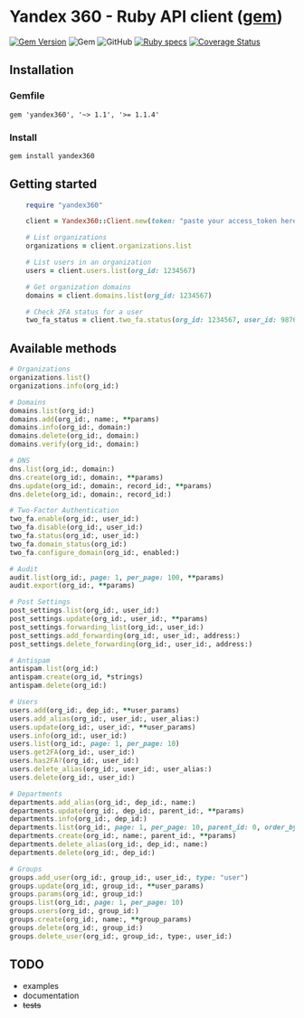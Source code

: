 # Yandex 360 - Ruby API client ([gem](https://rubygems.org/gems/yandex360))

[![Gem Version](https://badge.fury.io/rb/yandex360.svg)](https://badge.fury.io/rb/yandex360)
![Gem](https://img.shields.io/gem/dt/yandex360)
![GitHub](https://img.shields.io/github/license/ruby-api-client/yandex360)
[![Ruby specs](https://github.com/ruby-api-client/yandex360/actions/workflows/ci.yml/badge.svg)](https://github.com/ruby-api-client/yandex360/actions/workflows/ci.yml)
[![Coverage Status](https://coveralls.io/repos/github/ruby-api-client/yandex360/badge.svg?branch=main)](https://coveralls.io/github/ruby-api-client/yandex360?branch=main)

## Installation

### Gemfile

```gemfile
gem 'yandex360', '~> 1.1', '>= 1.1.4'
```

### Install

```sh
gem install yandex360
```

## Getting started

```ruby
    require "yandex360"

    client = Yandex360::Client.new(token: "paste your access_token here")

    # List organizations
    organizations = client.organizations.list

    # List users in an organization
    users = client.users.list(org_id: 1234567)

    # Get organization domains
    domains = client.domains.list(org_id: 1234567)

    # Check 2FA status for a user
    two_fa_status = client.two_fa.status(org_id: 1234567, user_id: 987654321)
```

## Available methods

```ruby
# Organizations
organizations.list()
organizations.info(org_id:)

# Domains
domains.list(org_id:)
domains.add(org_id:, name:, **params)
domains.info(org_id:, domain:)
domains.delete(org_id:, domain:)
domains.verify(org_id:, domain:)

# DNS
dns.list(org_id:, domain:)
dns.create(org_id:, domain:, **params)
dns.update(org_id:, domain:, record_id:, **params)
dns.delete(org_id:, domain:, record_id:)

# Two-Factor Authentication
two_fa.enable(org_id:, user_id:)
two_fa.disable(org_id:, user_id:)
two_fa.status(org_id:, user_id:)
two_fa.domain_status(org_id:)
two_fa.configure_domain(org_id:, enabled:)

# Audit
audit.list(org_id:, page: 1, per_page: 100, **params)
audit.export(org_id:, **params)

# Post Settings
post_settings.list(org_id:, user_id:)
post_settings.update(org_id:, user_id:, **params)
post_settings.forwarding_list(org_id:, user_id:)
post_settings.add_forwarding(org_id:, user_id:, address:)
post_settings.delete_forwarding(org_id:, user_id:, address:)

# Antispam
antispam.list(org_id:)
antispam.create(org_id, *strings)
antispam.delete(org_id:)

# Users
users.add(org_id:, dep_id:, **user_params)
users.add_alias(org_id:, user_id:, user_alias:)
users.update(org_id:, user_id:, **user_params)
users.info(org_id:, user_id:)
users.list(org_id:, page: 1, per_page: 10)
users.get2FA(org_id:, user_id:)
users.has2FA?(org_id:, user_id:)
users.delete_alias(org_id:, user_id:, user_alias:)
users.delete(org_id:, user_id:)

# Departments
departments.add_alias(org_id:, dep_id:, name:)
departments.update(org_id:, dep_id:, parent_id:, **params)
departments.info(org_id:, dep_id:)
departments.list(org_id:, page: 1, per_page: 10, parent_id: 0, order_by: "id")
departments.create(org_id:, name:, parent_id:, **params)
departments.delete_alias(org_id:, dep_id:, name:)
departments.delete(org_id:, dep_id:)

# Groups
groups.add_user(org_id:, group_id:, user_id:, type: "user")
groups.update(org_id:, group_id:, **user_params)
groups.params(org_id:, group_id:)
groups.list(org_id:, page: 1, per_page: 10)
groups.users(org_id:, group_id:)
groups.create(org_id:, name:, **group_params)
groups.delete(org_id:, group_id:)
groups.delete_user(org_id:, group_id:, type:, user_id:)
```

## TODO

- examples
- documentation
- ~~tests~~
